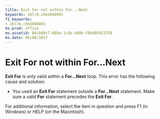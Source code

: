 ```yaml
---
title: Exit For not within For...Next
keywords: vblr6.chm1040091
f1_keywords:
- vblr6.chm1040091
ms.prod: office
ms.assetid: 8dcb89c7-669a-1c8a-4d0b-f4bd05411f58
ms.date: 06/08/2017
---
```



# Exit For not within For...Next

 **Exit For** is only valid within a **For...Next** loop. This error has the following cause and solution:



- You used an  **Exit For** statement outside a **For...Next** statement. Make sure a valid **For** statement precedes the **Exit For**.
    

For additional information, select the item in question and press F1 (in Windows) or HELP (on the Macintosh).

